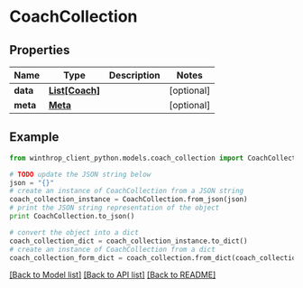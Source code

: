 # CoachCollection


## Properties
Name | Type | Description | Notes
------------ | ------------- | ------------- | -------------
**data** | [**List[Coach]**](Coach.md) |  | [optional] 
**meta** | [**Meta**](Meta.md) |  | [optional] 

## Example

```python
from winthrop_client_python.models.coach_collection import CoachCollection

# TODO update the JSON string below
json = "{}"
# create an instance of CoachCollection from a JSON string
coach_collection_instance = CoachCollection.from_json(json)
# print the JSON string representation of the object
print CoachCollection.to_json()

# convert the object into a dict
coach_collection_dict = coach_collection_instance.to_dict()
# create an instance of CoachCollection from a dict
coach_collection_form_dict = coach_collection.from_dict(coach_collection_dict)
```
[[Back to Model list]](../README.md#documentation-for-models) [[Back to API list]](../README.md#documentation-for-api-endpoints) [[Back to README]](../README.md)


